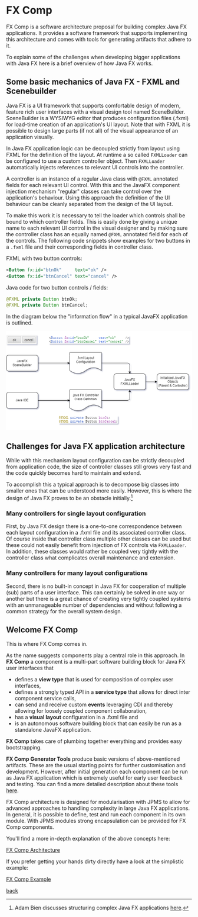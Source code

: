 # FX Comp

FX Comp is a software architecture proposal for building complex Java FX applications. It provides a software 
framework that supports implementing this architecture and comes with tools for generating artifacts that adhere to it.

To explain some of the challenges when developing bigger applications with Java FX here is a brief overview of how Java 
FX works.

## Some basic mechanics of Java FX - FXML and Scenebuilder

Java FX is a UI framework that supports comfortable design of modern, feature rich user interfaces with a visual design 
tool named SceneBuilder. SceneBuilder is a WYSIWYG editor that produces configuration files (.fxml) for load-time
creation of an application's UI layout. Note that with FXML it is possible to design large parts (if not all) of the
visual appearance of an application visually.

In Java FX application logic can be decoupled strictly from layout using FXML for the definition of the layout. At
runtime a so called ```FXMLLoader``` can be configured to use a custom controller object. Then ```FXMLLoader```
automatically injects references to relevant UI controls into the controller.

A controller is an instance of a regular Java class with ```@FXML``` annotated fields for each relevant UI control. 
With this and the JavaFX component injection mechanism "regular" classes can take control over the application's 
behaviour. Using this approach the definition of the UI behaviour can be cleanly separated from the design of the UI 
layout.

To make this work it is necessary to tell the loader which controls shall be bound to which controller fields. This is
easily done by giving a unique name to each relevant UI control in the visual designer and by making sure the controller
class has an equally named ```@FXML``` annotated field for each of the controls. The following code snippets show
examples for two buttons in a ```.fxml``` file and their corresponding fields in controller class.

FXML with two button controls:

```xml
<Button fx:id="btnOk"     text="ok" />
<Button fx:id="btnCancel" text="cancel" />
```

Java code for two button controls / fields:

```java
@FXML private Button btnOk;
@FXML private Button btnCancel;
```

In the diagram below the "information flow" in a typical JavaFX application is outlined.

![how java fx works](javafx-how-it-works.png)

## Challenges for Java FX application architecture

While with this mechanism layout configuration can be strictly decoupled from application code, the size of controller 
classes still grows very fast and the code quickly becomes hard to maintain and extend.

To accomplish this a typical approach is to decompose big classes into smaller ones that can be understood more 
easily. However, this is where the design of Java FX proves to be an obstacle initially.[^1]
[^1]: Adam Bien discusses structuring complex Java FX applications [here](https://www.oracle.com/technical-resources/articles/java/javafx-productivity.html).

### Many controllers for single layout configuration

First, by Java FX design there is a one-to-one correspondence between each layout configuration in a .fxml file and 
its associated controller class. Of course inside that controller class multiple other classes can be 
used but these could not easily benefit from injection of FX controls via ```FXMLLoader```. In addition, these 
classes would rather be coupled very tightly with the controller class what complicates overall maintenance and 
extension.

### Many controllers for many layout configurations

Second, there is no built-in concept in Java FX for cooperation of multiple (sub) parts of a user interface. This can 
certainly be solved in one way or another but there is a great chance of creating very tightly coupled systems with an unmanageable number of dependencies and without following a common strategy for the overall system design.

## Welcome FX Comp

This is where FX Comp comes in.

As the name suggests components play a central role in this approach. In **FX Comp** a component is a multi-part software building block for Java FX user interfaces that

- defines a **view type** that is used for composition of complex user interfaces,
- defines a strongly typed API in a **service type** that allows for direct inter component service calls,
- can send and receive custom **events** leveraging CDI and thereby allowing for loosely coupled component collaboration,
- has a **visual layout** configuration in a .fxml file and
- is an autonomous software building block that can easily be run as a standalone JavaFX application.

**FX Comp** takes care of plumbing together everything and provides easy bootstrapping.

**FX Comp Generator Tools** produce basic versions of above-mentioned artifacts. These are the usual starting points 
for further customisation and development. However, after initial generation each component can be run as Java FX 
application which is extremely useful for early user feedback and testing. You can find a more detailed description 
about these tools [here](../../gen/java/fx/comp/readme.md).

FX Comp architecture is designed for modularisation with JPMS to allow for advanced approaches to handling complexity in large Java FX applications. In general, it is possible to define, test and run each component in its own module. With JPMS modules strong encapsulation can be provided for FX Comp components.

You'll find a more in-depth explanation of the above concepts here:

[FX Comp Architecture](doc/fx-comp-architecture.md)

If you prefer getting your hands dirty directly have a look at the simplistic example:

[FX Comp Example](doc/fx-comp-demo.md)

[back](../../../README.md)